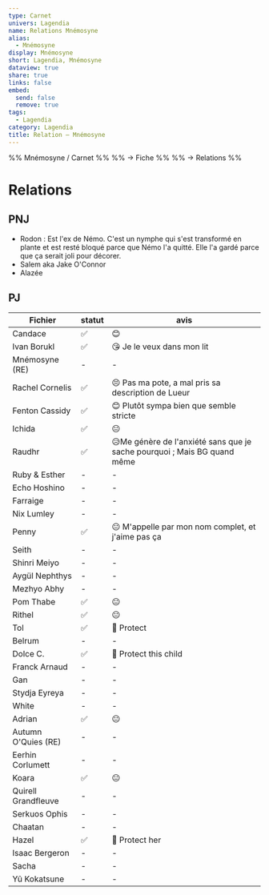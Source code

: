 ```yaml
---
type: Carnet
univers: Lagendia
name: Relations Mnémosyne
alias:
  - Mnémosyne
display: Mnémosyne
short: Lagendia, Mnémosyne
dataview: true
share: true
links: false
embed:
  send: false
  remove: true
tags:
  - Lagendia
category: Lagendia
title: Relation — Mnémosyne
---
```


%% Mnémosyne / Carnet %%
%% → Fiche %%
%% → Relations %%



# Relations
## PNJ
- Rodon : Est l'ex de Némo. C'est un nymphe qui s'est transformé en plante et est resté bloqué parce que Némo l'a quitté. Elle l'a gardé parce que ça serait joli pour décorer.
- Salem aka Jake O'Connor
- Alazée

## PJ
| Fichier                                                                                            | statut | avis                                                                     |
| -------------------------------------------------------------------------------------------------- | ------ | ------------------------------------------------------------------------ |
| Candace                             | ✅      | 😊                                                                       |
| Ivan Borukl                     | ✅      | 😘 Je le veux dans mon lit                                               |
| Mnémosyne (RE)               | \-     | \-                                                                       |
| Rachel Cornelis             | ✅      | 😣 Pas ma pote, a mal pris sa description de Lueur                       |
| Fenton Cassidy              | ✅      | 😊 Plutôt sympa bien que semble stricte                                  |
| Ichida                              | ✅      | 😐                                                                       |
| Raudhr                              | ✅      | 😥Me génère de l'anxiété sans que je sache pourquoi ; Mais BG quand même |
| Ruby & Esther                | \-     | \-                                                                       |
| Echo Hoshino             | \-     | \-                                                                       |
| Farraige                     | \-     | \-                                                                       |
| Nix Lumley                 | \-     | \-                                                                       |
| Penny                           | ✅      | 😐 M'appelle par mon nom complet, et j'aime pas ça                       |
| Seith                           | \-     | \-                                                                       |
| Shinri Meiyo             | \-     | \-                                                                       |
| Aygül Nephthys         | \-     | \-                                                                       |
| Mezhyo Abhy               | \-     | \-                                                                       |
| Pom Thabe                   | ✅      | 😐                                                                       |
| Rithel                         | ✅      | 😐                                                                       |
| Tol                               | ✅      | 🥰 Protect                                                               |
| Belrum                          | \-     | \-                                                                       |
| Dolce C.                      | ✅      | 🥰 Protect this child                                                    |
| Franck Arnaud            | \-     | \-                                                                       |
| Gan                                | \-     | \-                                                                       |
| Stydja Eyreya            | \-     | \-                                                                       |
| White                            | \-     | \-                                                                       |
| Adrian                           | ✅      | 😐                                                                       |
| Autumn O'Quies (RE) | \-     | \-                                                                       |
| Eerhin Corlumett       | \-     | \-                                                                       |
| Koara                             | ✅      | 😐                                                                       |
| Quirell Grandfleuve | \-     | \-                                                                       |
| Serkuos Ophis             | \-     | \-                                                                       |
| Chaatan                        | \-     | \-                                                                       |
| Hazel                            | ✅      | 🥰 Protect her                                                           |
| Isaac Bergeron          | \-     | \-                                                                       |
| Sacha                            | \-     | \-                                                                       |
| Yû Kokatsune              | \-     | \-                                                                       |

